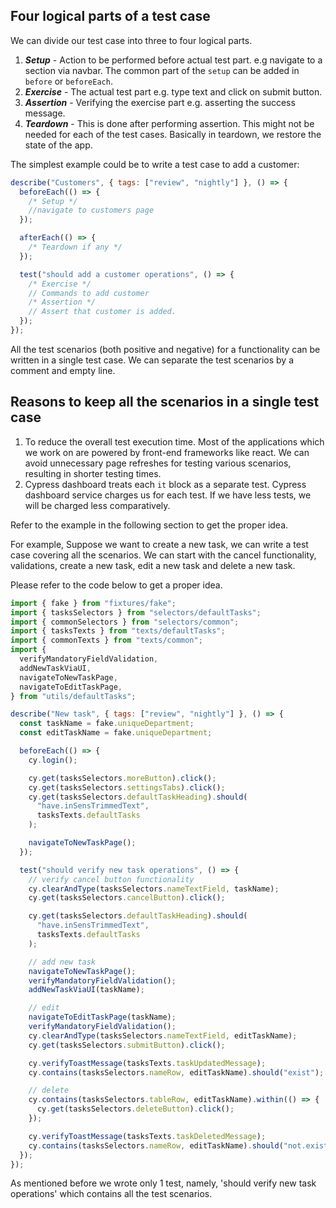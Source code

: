 ## Four logical parts of a test case

We can divide our test case into three to four logical parts.

1. **_Setup_** - Action to be performed before actual test part. e.g navigate to
   a section via navbar. The common part of the `setup` can be added in `before`
   or `beforeEach`.
2. **_Exercise_** - The actual test part e.g. type text and click on submit
   button.
3. **_Assertion_** - Verifying the exercise part e.g. asserting the success
   message.
4. **_Teardown_** - This is done after performing assertion. This might not be
   needed for each of the test cases. Basically in teardown, we restore the
   state of the app.

The simplest example could be to write a test case to add a customer:

```js
describe("Customers", { tags: ["review", "nightly"] }, () => {
  beforeEach(() => {
    /* Setup */
    //navigate to customers page
  });

  afterEach(() => {
    /* Teardown if any */
  });

  test("should add a customer operations", () => {
    /* Exercise */
    // Commands to add customer
    /* Assertion */
    // Assert that customer is added.
  });
});
```

All the test scenarios (both positive and negative) for a functionality can be
written in a single test case. We can separate the test scenarios by a comment
and empty line.

## Reasons to keep all the scenarios in a single test case

1. To reduce the overall test execution time. Most of the applications which we
   work on are powered by front-end frameworks like react. We can avoid unnecessary page refreshes for testing various scenarios, resulting in shorter testing times.
2. Cypress dashboard treats each `it` block as a separate test. Cypress
   dashboard service charges us for each test. If we have less tests, we will be
   charged less comparatively.

Refer to the example in the following section to get the proper idea.

For example, Suppose we want to create a new task, we can write a test case covering all the
scenarios. We can start with the cancel functionality, validations, create a new task, edit
a new task and delete a new task.

Please refer to the code below to get a proper idea.

```js
import { fake } from "fixtures/fake";
import { tasksSelectors } from "selectors/defaultTasks";
import { commonSelectors } from "selectors/common";
import { tasksTexts } from "texts/defaultTasks";
import { commonTexts } from "texts/common";
import {
  verifyMandatoryFieldValidation,
  addNewTaskViaUI,
  navigateToNewTaskPage,
  navigateToEditTaskPage,
} from "utils/defaultTasks";

describe("New task", { tags: ["review", "nightly"] }, () => {
  const taskName = fake.uniqueDepartment;
  const editTaskName = fake.uniqueDepartment;

  beforeEach(() => {
    cy.login();

    cy.get(tasksSelectors.moreButton).click();
    cy.get(tasksSelectors.settingsTabs).click();
    cy.get(tasksSelectors.defaultTaskHeading).should(
      "have.inSensTrimmedText",
      tasksTexts.defaultTasks
    );

    navigateToNewTaskPage();
  });

  test("should verify new task operations", () => {
    // verify cancel button functionality
    cy.clearAndType(tasksSelectors.nameTextField, taskName);
    cy.get(tasksSelectors.cancelButton).click();

    cy.get(tasksSelectors.defaultTaskHeading).should(
      "have.inSensTrimmedText",
      tasksTexts.defaultTasks
    );

    // add new task
    navigateToNewTaskPage();
    verifyMandatoryFieldValidation();
    addNewTaskViaUI(taskName);

    // edit
    navigateToEditTaskPage(taskName);
    verifyMandatoryFieldValidation();
    cy.clearAndType(tasksSelectors.nameTextField, editTaskName);
    cy.get(tasksSelectors.submitButton).click();

    cy.verifyToastMessage(tasksTexts.taskUpdatedMessage);
    cy.contains(tasksSelectors.nameRow, editTaskName).should("exist");

    // delete
    cy.contains(tasksSelectors.tableRow, editTaskName).within(() => {
      cy.get(tasksSelectors.deleteButton).click();
    });

    cy.verifyToastMessage(tasksTexts.taskDeletedMessage);
    cy.contains(tasksSelectors.nameRow, editTaskName).should("not.exist");
  });
});
```

As mentioned before we wrote only 1 test, namely, 'should verify new task
operations' which contains all the test scenarios.

